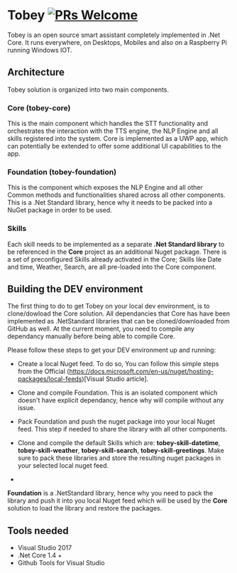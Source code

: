 # Tobey [![PRs Welcome](https://img.shields.io/badge/PRs-welcome-brightgreen.svg?style=flat-square)](http://makeapullrequest.com)

Tobey is an open source smart assistant completely implemented in .Net Core. It runs everywhere, on Desktops, Mobiles and also on a Raspberry Pi running Windows IOT.

## Architecture

Tobey solution is organized into two main components.

### **Core (tobey-core)**
This is the main component which handles the STT functionality and orchestrates the interaction with the TTS engine, the NLP Engine and all skills registered into the system. Core is implemented as a UWP app, which can potentially be extended to offer some additional UI capabilities to the app.

### **Foundation (tobey-foundation)**
This is the component which exposes the NLP Engine and all other Common methods and functionalities shared across all other components. This is a .Net Standard library, hence why it needs to be packed into a NuGet package in order to be used.

### Skills
Each skill needs to be implemented as a separate **.Net Standard library** to be referenced in the **Core** project as an additional Nuget package.
There is a set of preconfigured Skills already activated in the Core; Skills like Date and time, Weather, Search, are all pre-loaded into the Core component.

## Building the DEV environment

The first thing to do to get Tobey on your local dev environment, is to clone/dowload the Core solution.
All dependancies that Core has have been implemented as .NetStandard libraries that can be cloned/downloaded from GitHub as well.
At the current moment, you need to compile any dependancy manually before being able to compile Core.

Please follow these steps to get your DEV environment up and running:

- Create a local Nuget feed. To do so, You can follow this simple steps from the Official (https://docs.microsoft.com/en-us/nuget/hosting-packages/local-feeds)[Visual Studio article].

- Clone and compile Foundation. This is an isolated component which doesn't have explicit dependancy, hence why will compile without any issue.
- Pack Foundation and push the nuget package into your local Nuget feed. This step if needed to share the library with all other components.
- Clone and compile the default Skills which are: **tobey-skill-datetime**, **tobey-skill-weather**, **tobey-skill-search**, **tobey-skill-greetings**.
Make sure to pack these libraries and store the resulting nuget packages in your selected local nuget feed.
- 





**Foundation** is a .NetStandard library, hence why you need to pack the library and push it into you local Nuget feed which will be used by the **Core** solution to load the library and restore the packages.



## Tools needed

- Visual Studio 2017
- .Net Core 1.4 +
- Github Tools for Visual Studio



